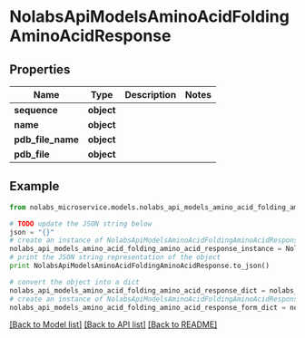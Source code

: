 # NolabsApiModelsAminoAcidFoldingAminoAcidResponse


## Properties

Name | Type | Description | Notes
------------ | ------------- | ------------- | -------------
**sequence** | **object** |  | 
**name** | **object** |  | 
**pdb_file_name** | **object** |  | 
**pdb_file** | **object** |  | 

## Example

```python
from nolabs_microservice.models.nolabs_api_models_amino_acid_folding_amino_acid_response import NolabsApiModelsAminoAcidFoldingAminoAcidResponse

# TODO update the JSON string below
json = "{}"
# create an instance of NolabsApiModelsAminoAcidFoldingAminoAcidResponse from a JSON string
nolabs_api_models_amino_acid_folding_amino_acid_response_instance = NolabsApiModelsAminoAcidFoldingAminoAcidResponse.from_json(json)
# print the JSON string representation of the object
print NolabsApiModelsAminoAcidFoldingAminoAcidResponse.to_json()

# convert the object into a dict
nolabs_api_models_amino_acid_folding_amino_acid_response_dict = nolabs_api_models_amino_acid_folding_amino_acid_response_instance.to_dict()
# create an instance of NolabsApiModelsAminoAcidFoldingAminoAcidResponse from a dict
nolabs_api_models_amino_acid_folding_amino_acid_response_form_dict = nolabs_api_models_amino_acid_folding_amino_acid_response.from_dict(nolabs_api_models_amino_acid_folding_amino_acid_response_dict)
```
[[Back to Model list]](../README.md#documentation-for-models) [[Back to API list]](../README.md#documentation-for-api-endpoints) [[Back to README]](../README.md)


